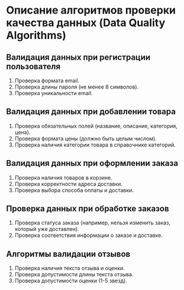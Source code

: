 # Описание алгоритмов проверки качества данных (Data Quality Algorithms)

## Валидация данных при регистрации пользователя
1. Проверка формата email.
2. Проверка длины пароля (не менее 8 символов).
3. Проверка уникальности email.

## Валидация данных при добавлении товара
1. Проверка обязательных полей (название, описание, категория, цена).
2. Проверка формата цены (должно быть целым числом).
3. Проверка наличия категории товара в справочнике категорий.

## Валидация данных при оформлении заказа
1. Проверка наличия товаров в корзине.
2. Проверка корректности адреса доставки.
3. Проверка выбора способа оплаты и доставки.

## Проверка данных при обработке заказов
1. Проверка статуса заказа (например, нельзя изменить заказ, который уже доставлен).
2. Проверка соответствия информации о заказе и доставке.

## Алгоритмы валидации отзывов
1. Проверка наличия текста отзыва и оценки.
2. Проверка допустимости длины текста отзыва.
3. Проверка допустимости оценки (1-5 звезд).
